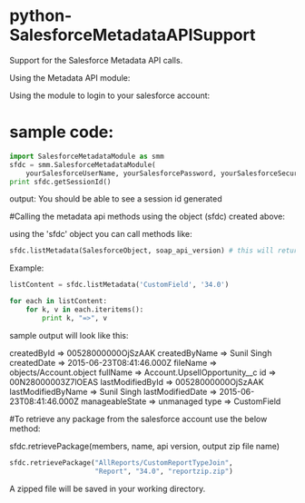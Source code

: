 # python-SalesforceMetadataAPISupport
Support for the Salesforce Metadata API calls.

Using the Metadata API module:

Using the module to login to your salesforce account:

# sample code:
```python
import SalesforceMetadataModule as smm
sfdc = smm.SalesforceMetadataModule(
    yourSalesforceUserName, yourSalesforcePassword, yourSalesforceSecurityToken)
print sfdc.getSessionId()
```
output: You should be able to see a session id generated

#Calling the metadata api methods using the object (sfdc) created above:

using the 'sfdc' object you can call methods like:

```python
sfdc.listMetadata(SalesforceObject, soap_api_version) # this will return a list of dictionaries
```
Example:
```python
listContent = sfdc.listMetadata('CustomField', '34.0')
```

```python
for each in listContent:
    for k, v in each.iteritems():
        print k, "=>", v
```        
sample output will look like this:

createdById => 00528000000OjSzAAK
createdByName => Sunil Singh
createdDate => 2015-06-23T08:41:46.000Z
fileName => objects/Account.object
fullName => Account.UpsellOpportunity__c
id => 00N28000003Z7lOEAS
lastModifiedById => 00528000000OjSzAAK
lastModifiedByName => Sunil Singh
lastModifiedDate => 2015-06-23T08:41:46.000Z
manageableState => unmanaged
type => CustomField

#To retrieve any package from the salesforce account use the below method:

sfdc.retrievePackage(members, name, api version, output zip file name)
```python
sfdc.retrievePackage("AllReports/CustomReportTypeJoin",
                     "Report", "34.0", "reportzip.zip")
```
                     
A zipped file will be saved in your working directory.

